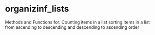 # organizinf_lists

Methods and Functions for:
Counting items in a list
sorting items in a list from ascending to descending and descending to ascending order
